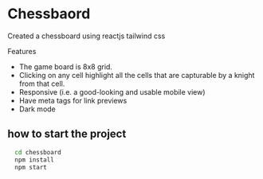 # Chessbaord
Created a chessboard using reactjs tailwind css 

Features

- The game board is  8x8 grid.
- Clicking on any cell  highlight all the cells that are capturable by a knight from that cell.
- Responsive (i.e. a good-looking and usable mobile view)
- Have meta tags for link previews
- Dark mode

## how to start the project


```bash
  cd chessboard
  npm install 
  npm start




